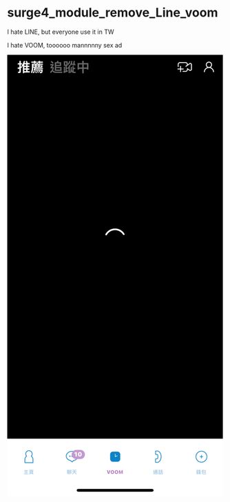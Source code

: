 # surge4_module_remove_Line_voom

I hate LINE, but everyone use it in TW

I hate VOOM, toooooo mannnnny sex ad

![image](https://github.com/echoapus/surge4_module_remove_Line_voom/blob/main/IMG_9348.jpg)
